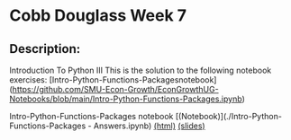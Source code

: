 # Cobb Douglass Week 7
## Description:
Introduction To Python III
This is the solution to the following notebook exercises:
[Intro-Python-Functions-Packagesnotebook] (https://github.com/SMU-Econ-Growth/EconGrowthUG-Notebooks/blob/main/Intro-Python-Functions-Packages.ipynb)

Intro-Python-Functions-Packages notebook [(Notebook)](./Intro-Python-Functions-Packages - Answers.ipynb) [(html)](https://github.com/claytonnabors/Cobb-Douglass-Week-7/blob/main/index.html) [(slides)](https://github.com/claytonnabors/Cobb-Douglass-Week-7/blob/main/Intro-Python-Functions-Packages%20-%20Answers.slides.html)


